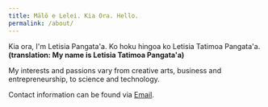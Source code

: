 ```yaml
---
title: Mālō e Lelei. Kia Ora. Hello.
permalink: /about/
---
```


Kia ora, I'm Letisia Pangata'a. Ko hoku hingoa ko Letisia Tatimoa Pangata'a. **(translation: My name is Letisia Tatimoa Pangata'a)**

My interests and passions vary from creative arts, business and entrepreneurship, to science and technology.

Contact information can be found via [Email](mailto:contact@letisiapangataa.com).
